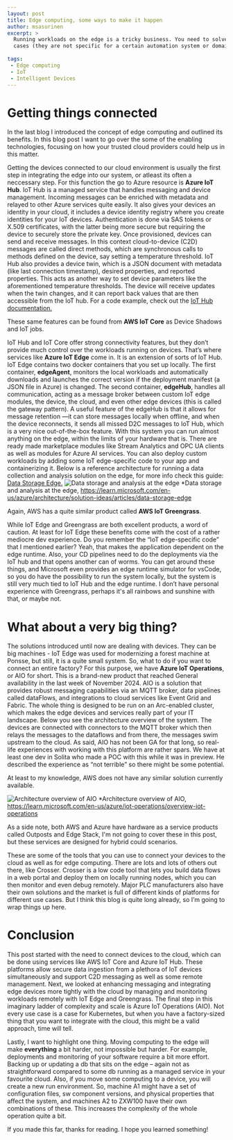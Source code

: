 ```yaml
---
layout: post
title: Edge computing, some ways to make it happen
author: msasurinen
excerpt: >
  Running workloads on the edge is a tricky business. You need to solve problems regarding device authentication, reliable deployments, monitoring and messaging. Luckily there are tools to help with these things, actually there are a lot of tools to help you. In this blog post I go over some of them. I have stuck with services from AWS and Azure, mainly because these can be used for a quite broad set of use
  cases (they are not specific for a certain automation system or domain for that matter) but also, many companies already have some operations in of these, so they sit nicely to their technological landscape. 
 
tags:
 - Edge computing
 - IoT
 - Intelligent Devices 
---
```

# Getting things connected 
In the last blog I introduced the concept of edge computing and outlined its benefits. In this blog post I want to go over the some of the enabling technologies, focusing on how your trusted cloud providers could help us in this matter.

Getting the devices connected to our cloud environment is usually the first step in integrating the edge into our system, or atleast its often a neccessary step. For this function the go to Azure resource is **Azure IoT Hub**. 
IoT Hub is a managed service that handles messaging and device management. Incoming messages can be enriched with metadata and relayed to other Azure services quite easily. 
It also gives your devices an identity in your cloud, it includes a device identity registry where you create identities for your IoT devices. Authentication is done via SAS tokens or X.509 certificates, with the latter being more secure but requiring the device to securely store the private key. 
Once provisioned, devices can send and receive messages. In this context cloud-to-device (C2D) messages are called direct methods, which are synchronous calls to methods defined on the device, say setting a temperature threshold.
IoT Hub also provides a device twin, which is a JSON document with metadata (like last connection timestamp), desired properties, and reported properties. 
This acts as another way to set device parameters like the aforementioned temperature thresholds. The device will receive updates when the twin changes, and it can report back values that are then accessible from the IoT hub. For a code example, check out the [IoT Hub documentation.](https://learn.microsoft.com/en-us/azure/iot-hub/iot-hub-devguide-device-twins)  

These same features can be found from **AWS IoT Core** as Device Shadows and IoT jobs.

IoT Hub and IoT Core offer strong connectivity features, but they don’t provide much control over the workloads running on devices. That’s where services like **Azure IoT Edge** come in. 
It is an extension of sorts of IoT Hub. IoT Edge contains two docker containers that you set up locally. 
The first container, **edgeAgent**, monitors the local workloads and automatically downloads and launches the correct version if the deployment manifest (a JSON file in Azure) is changed. The second container, **edgeHub**, handles all communication, acting as a message broker between custom IoT edge modules, the device, the cloud, and even other edge devices (this is called the gateway pattern).
A useful feature of the edgeHub is that it allows for message retention —it can store messages locally when offline, and when the device reconnects, it sends all missed D2C messages to IoT Hub, which is a very nice out-of-the-box feature.
With this system you can run almost anything on the edge, within the limits of your hardware that is. There are ready made marketplace modules like Stream Analytics and OPC UA clients as well as modules for Azure AI services. You can also deploy custom workloads by adding some IoT edge-specific code to your app and containerizing it. 
Below is a reference architecture for running a data collection and analysis solution on the edge, for more info check this guide: [Data Storage Edge.](https://learn.microsoft.com/en-us/azure/architecture/solution-ideas/articles/data-storage-edge)
![Data storage and analysis at the edge](/img/2024-edge-computing/iot_edge.png)
*Data storage and analysis at the edge, https://learn.microsoft.com/en-us/azure/architecture/solution-ideas/articles/data-storage-edge
 
Again, AWS has a quite similar product called **AWS IoT Greengrass**. 

While IoT Edge and Greengrass are both excellent products, a word of caution. At least for IoT Edge these benefits come with the cost of a rather mediocre dev experience. Do you remember the “IoT edge-specific code” that I mentioned earlier? Yeah, that makes the application dependent on the edge runtime. Also, your CD pipelines need to do the deployments via the IoT hub and that opens another can of worms. 
You can get around these things, and Microsoft even provides an edge runtime simulator for vsCode, so you do have the possibility to run the system locally, but the system is still very much tied to IoT Hub and the edge runtime. 
I don’t have personal experience with Greengrass, perhaps it's all rainbows and sunshine with that, or maybe not. 

# What about a very big thing? 
The solutions introduced until now are dealing with devices. They can be big machines - IoT Edge was used for modernizing a forest machine at Ponsse, but still, it is a quite small system. So, what to do if you want to connect an entire factory? For this purpose, we have **Azure IoT Operations**, or AIO for short. 
This is a brand-new product that reached General availability in the last week of November 2024. 
AIO is a solution that provides robust messaging capabilities via an MQTT broker, data pipelines called dataFlows, and integrations to cloud services like Event Grid and Fabric. The whole thing is designed to be run on an Arc-enabled cluster, which makes the edge devices and services really part of your IT landscape. 
Below you see the architecture overview of the system. The devices are connected with connectors to the MQTT broker which then relays the messages to the dataflows and from there, the messages swim upstream to the cloud. As said, AIO has not been GA for that long, so real-life experiences with working with this platform are rather spars. We have at least one dev in Solita who made a POC with this while it was in preview. He described the experience as “not terrible” so there might be some potential. 

At least to my knowledge, AWS does not have any similar solution currently available.

![Architecture overview of AIO](/img/2024-edge-computing/iot_edge.png)
*Architecture overview of AIO, https://learn.microsoft.com/en-us/azure/iot-operations/overview-iot-operations

As a side note, both AWS and Azure have hardware as a service products called Outposts and Edge Stack, I'm not going to cover these in this post, but these services are designed for hybrid could scenarios.

These are some of the tools that you can use to connect your devices to the cloud as well as for edge computing. There are lots and lots of others out there, like Crosser. Crosser is a low code tool that lets you build data flows in a web portal and deploy them on locally running nodes, which you can then monitor and even debug remotely. 
Major PLC manufacturers also have their own solutions and the market is full of different kinds of platforms for different use cases. But I think this blog is quite long already, so I’m going to wrap things up here. 

# Conclusion
This post started with the need to connect devices to the cloud, which can be done using services like AWS IoT Core and Azure IoT Hub. These platforms allow secure data ingestion from a plethora of IoT devices simultaneously and support C2D messaging as well as some remote management. 
Next, we looked at enhancing messaging and integrating edge devices more tightly with the cloud by managing and monitoring workloads remotely with IoT Edge and Greengrass.
The final step in this imaginary ladder of complexity and scale is Azure IoT Operations (AIO). Not every use case is a case for Kubernetes, but when you have a factory-sized thing that you want to integrate with the cloud, this might be a valid approach, time will tell. 

Lastly, I want to highlight one thing. Moving computing to the edge will make **everything** a bit harder, not impossible but harder. For example, deployments and monitoring of your software require a bit more effort. Backing up or updating a db that sits on the edge – again not as straightforward compared to some db running as a managed service in your favourite cloud. Also, if you move some computing to a device, you will create a new run environment. So, machine A1 might have a set of configuration files, sw component versions, and physical properties that affect the system, and machines A2 to ZXW100 have their own combinations of these. This increases the complexity of the whole operation quite a bit.

If you made this far, thanks for reading. I hope you learned something!